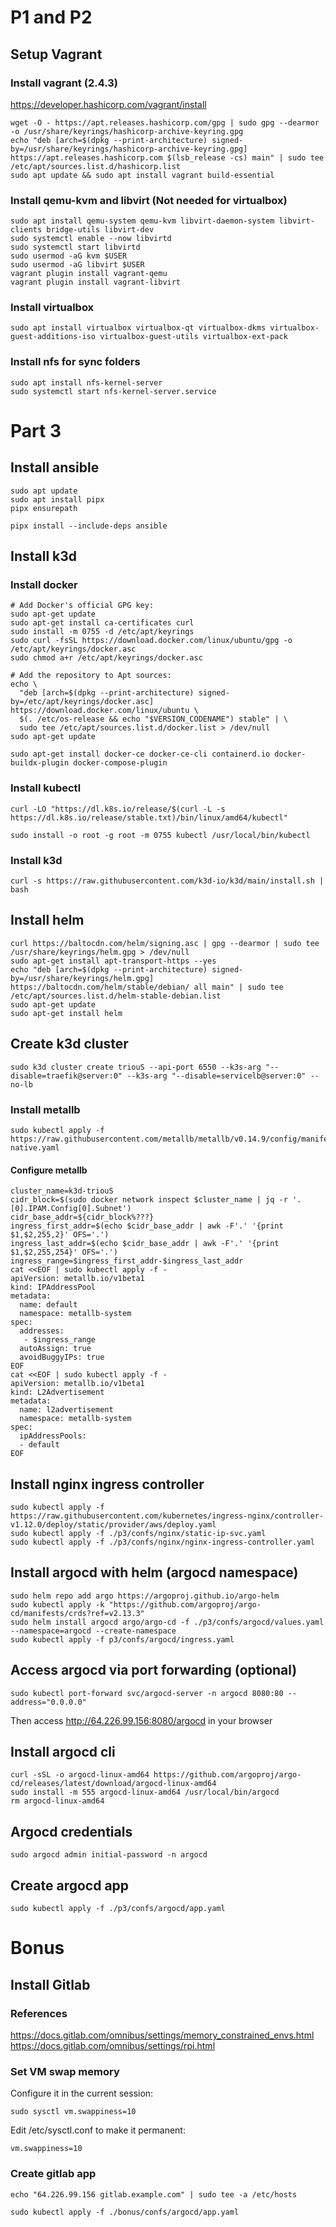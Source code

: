 # P1 and  P2
## Setup Vagrant
### Install vagrant (2.4.3)

https://developer.hashicorp.com/vagrant/install
```shell
wget -O - https://apt.releases.hashicorp.com/gpg | sudo gpg --dearmor -o /usr/share/keyrings/hashicorp-archive-keyring.gpg
echo "deb [arch=$(dpkg --print-architecture) signed-by=/usr/share/keyrings/hashicorp-archive-keyring.gpg] https://apt.releases.hashicorp.com $(lsb_release -cs) main" | sudo tee /etc/apt/sources.list.d/hashicorp.list
sudo apt update && sudo apt install vagrant build-essential
```

### Install qemu-kvm and libvirt (Not needed for virtualbox)

```shell
sudo apt install qemu-system qemu-kvm libvirt-daemon-system libvirt-clients bridge-utils libvirt-dev
sudo systemctl enable --now libvirtd
sudo systemctl start libvirtd
sudo usermod -aG kvm $USER
sudo usermod -aG libvirt $USER
vagrant plugin install vagrant-qemu
vagrant plugin install vagrant-libvirt
```

### Install virtualbox

```shell
sudo apt install virtualbox virtualbox-qt virtualbox-dkms virtualbox-guest-additions-iso virtualbox-guest-utils virtualbox-ext-pack
```

### Install nfs for sync folders

```shell
sudo apt install nfs-kernel-server
sudo systemctl start nfs-kernel-server.service
```

# Part 3

## Install ansible
    
```shell
sudo apt update
sudo apt install pipx
pipx ensurepath

pipx install --include-deps ansible
```

## Install k3d

### Install docker
```shell
# Add Docker's official GPG key:
sudo apt-get update
sudo apt-get install ca-certificates curl
sudo install -m 0755 -d /etc/apt/keyrings
sudo curl -fsSL https://download.docker.com/linux/ubuntu/gpg -o /etc/apt/keyrings/docker.asc
sudo chmod a+r /etc/apt/keyrings/docker.asc

# Add the repository to Apt sources:
echo \
  "deb [arch=$(dpkg --print-architecture) signed-by=/etc/apt/keyrings/docker.asc] https://download.docker.com/linux/ubuntu \
  $(. /etc/os-release && echo "$VERSION_CODENAME") stable" | \
  sudo tee /etc/apt/sources.list.d/docker.list > /dev/null
sudo apt-get update

sudo apt-get install docker-ce docker-ce-cli containerd.io docker-buildx-plugin docker-compose-plugin
```

### Install kubectl

```shell
curl -LO "https://dl.k8s.io/release/$(curl -L -s https://dl.k8s.io/release/stable.txt)/bin/linux/amd64/kubectl"

sudo install -o root -g root -m 0755 kubectl /usr/local/bin/kubectl
```

### Install k3d
```shell
curl -s https://raw.githubusercontent.com/k3d-io/k3d/main/install.sh | bash
```

## Install helm
```shell
curl https://baltocdn.com/helm/signing.asc | gpg --dearmor | sudo tee /usr/share/keyrings/helm.gpg > /dev/null
sudo apt-get install apt-transport-https --yes
echo "deb [arch=$(dpkg --print-architecture) signed-by=/usr/share/keyrings/helm.gpg] https://baltocdn.com/helm/stable/debian/ all main" | sudo tee /etc/apt/sources.list.d/helm-stable-debian.list
sudo apt-get update
sudo apt-get install helm
```

## Create k3d cluster
```shell
sudo k3d cluster create triouS --api-port 6550 --k3s-arg "--disable=traefik@server:0" --k3s-arg "--disable=servicelb@server:0" --no-lb
```

### Install metallb
```shell
sudo kubectl apply -f https://raw.githubusercontent.com/metallb/metallb/v0.14.9/config/manifests/metallb-native.yaml
```

#### Configure metallb
```shell
cluster_name=k3d-triouS
cidr_block=$(sudo docker network inspect $cluster_name | jq -r '.[0].IPAM.Config[0].Subnet')
cidr_base_addr=${cidr_block%???}
ingress_first_addr=$(echo $cidr_base_addr | awk -F'.' '{print $1,$2,255,2}' OFS='.')
ingress_last_addr=$(echo $cidr_base_addr | awk -F'.' '{print $1,$2,255,254}' OFS='.')
ingress_range=$ingress_first_addr-$ingress_last_addr
cat <<EOF | sudo kubectl apply -f -
apiVersion: metallb.io/v1beta1
kind: IPAddressPool
metadata:
  name: default
  namespace: metallb-system
spec:
  addresses:
   - $ingress_range
  autoAssign: true
  avoidBuggyIPs: true
EOF
cat <<EOF | sudo kubectl apply -f -
apiVersion: metallb.io/v1beta1
kind: L2Advertisement
metadata:
  name: l2advertisement
  namespace: metallb-system
spec:
  ipAddressPools:
  - default
EOF
```

## Install nginx ingress controller

```shell
sudo kubectl apply -f https://raw.githubusercontent.com/kubernetes/ingress-nginx/controller-v1.12.0/deploy/static/provider/aws/deploy.yaml
sudo kubectl apply -f ./p3/confs/nginx/static-ip-svc.yaml
sudo kubectl apply -f ./p3/confs/nginx/nginx-ingress-controller.yaml
```

## Install argocd with helm (argocd namespace)

```shell
sudo helm repo add argo https://argoproj.github.io/argo-helm
sudo kubectl apply -k "https://github.com/argoproj/argo-cd/manifests/crds?ref=v2.13.3"
sudo helm install argocd argo/argo-cd -f ./p3/confs/argocd/values.yaml --namespace=argocd --create-namespace
sudo kubectl apply -f p3/confs/argocd/ingress.yaml
```

## Access argocd via port forwarding (optional)
    
```shell
sudo kubectl port-forward svc/argocd-server -n argocd 8080:80 --address="0.0.0.0"
```
Then access http://64.226.99.156:8080/argocd in your browser

## Install argocd cli
```shell
curl -sSL -o argocd-linux-amd64 https://github.com/argoproj/argo-cd/releases/latest/download/argocd-linux-amd64
sudo install -m 555 argocd-linux-amd64 /usr/local/bin/argocd
rm argocd-linux-amd64
```

## Argocd credentials

```shell
sudo argocd admin initial-password -n argocd
```

## Create argocd app

```shell
sudo kubectl apply -f ./p3/confs/argocd/app.yaml
``` 

# Bonus

## Install Gitlab

### References

https://docs.gitlab.com/omnibus/settings/memory_constrained_envs.html
https://docs.gitlab.com/omnibus/settings/rpi.html

### Set VM swap memory

Configure it in the current session:
```shell
sudo sysctl vm.swappiness=10
```

Edit /etc/sysctl.conf to make it permanent:
```
vm.swappiness=10
``` 

### Create gitlab app

```shell
echo "64.226.99.156 gitlab.example.com" | sudo tee -a /etc/hosts
```

```shell
sudo kubectl apply -f ./bonus/confs/argocd/app.yaml
```